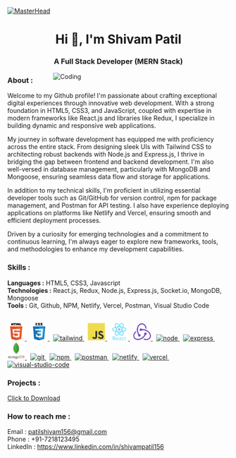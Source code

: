 [![MasterHead](https://pbs.twimg.com/media/DQlOsZyVAAAXfAx.jpg)](https://ShivamPatil1506.io)
<h1 align="center">Hi 👋, I'm Shivam Patil</h1>
<h3 align="center">A Full Stack Developer (MERN Stack)</h3>
<img align="right" alt="Coding" width="400" src="https://cdn.sanity.io/images/ordgikwe/production/a830c5182852e35bcd0dc07b90122f07ecd15f48-700x525.gif?w=700&h=525&auto=format">

<h3 align="left">About :</h3>
<p align="left">Welcome to my Github profile! I'm passionate about crafting exceptional digital experiences through innovative web development. With a strong foundation in HTML5, CSS3, and JavaScript, coupled with expertise in modern frameworks like React.js and libraries like Redux, I specialize in building dynamic and responsive web applications.

My journey in software development has equipped me with proficiency across the entire stack. From designing sleek UIs with Tailwind CSS to architecting robust backends with Node.js and Express.js, I thrive in bridging the gap between frontend and backend development. I'm also well-versed in database management, particularly with MongoDB and Mongoose, ensuring seamless data flow and storage for applications.

In addition to my technical skills, I'm proficient in utilizing essential developer tools such as Git/GitHub for version control, npm for package management, and Postman for API testing. I also have experience deploying applications on platforms like Netlify and Vercel, ensuring smooth and efficient deployment processes.

Driven by a curiosity for emerging technologies and a commitment to continuous learning, I'm always eager to explore new frameworks, tools, and methodologies to enhance my development capabilities.</p>

<h3 align="left">Skills :</h3>
<b>Languages :</b> HTML5, CSS3, Javascript <br>
<b>Technologies :</b> React.js, Redux, Node.js, Express.js, Socket.io, MongoDB, Mongoose <br>
<b>Tools :</b> Git, Github, NPM, Netlify, Vercel, Postman, Visual Studio Code <br> <br>
<p align="left"> <a href="https://www.w3.org/html/" target="_blank" rel="noreferrer"> <img src="https://raw.githubusercontent.com/devicons/devicon/master/icons/html5/html5-original-wordmark.svg" alt="html5" width="40" height="40"/> </a> &nbsp; <a href="https://www.w3schools.com/css/" target="_blank" rel="noreferrer"> <img src="https://raw.githubusercontent.com/devicons/devicon/master/icons/css3/css3-original-wordmark.svg" alt="css3" width="40" height="40"/> </a> &nbsp; <a href="https://tailwindcss.com/" target="_blank" rel="noreferrer"> <img src="https://www.vectorlogo.zone/logos/tailwindcss/tailwindcss-icon.svg" alt="tailwind" width="40" height="40"/> </a> &nbsp; <a href="https://developer.mozilla.org/en-US/docs/Web/JavaScript" target="_blank" rel="noreferrer"> <img src="https://raw.githubusercontent.com/devicons/devicon/master/icons/javascript/javascript-original.svg" alt="javascript" width="40" height="40"/> </a> &nbsp; <a href="https://reactjs.org/" target="_blank" rel="noreferrer"> <img src="https://raw.githubusercontent.com/devicons/devicon/master/icons/react/react-original-wordmark.svg" alt="react" width="40" height="40"/> </a> &nbsp;  <a href="https://redux.js.org" target="_blank" rel="noreferrer"> <img src="https://raw.githubusercontent.com/devicons/devicon/master/icons/redux/redux-original.svg" alt="redux" width="40" height="40"/> </a> &nbsp; <a href="https://nodejs.org/en/" target="_blank" rel="noreferrer"> <img src="https://www.vectorlogo.zone/logos/nodejs/nodejs-icon.svg" alt="node" width="40" height="40"/> </a> &nbsp; <a href="https://expressjs.com/" target="_blank" rel="noreferrer"> <img src="https://www.vectorlogo.zone/logos/expressjs/expressjs-icon.svg" alt="express" width="40" height="40"/> </a> &nbsp; <a href="https://www.mongodb.com/" target="_blank" rel="noreferrer"> <img src="https://raw.githubusercontent.com/devicons/devicon/master/icons/mongodb/mongodb-original-wordmark.svg" alt="mongodb" width="40" height="40"/> </a> &nbsp; <a href="https://git-scm.com/" target="_blank" rel="noreferrer"> <img src="https://www.vectorlogo.zone/logos/git-scm/git-scm-icon.svg" alt="git" width="40" height="40"/> </a> &nbsp; <a href="https://www.npmjs.com/" target="_blank" rel="noreferrer"> <img src="https://www.vectorlogo.zone/logos/npmjs/npmjs-tile.svg" alt="npm" width="40" height="40"/> </a> &nbsp; <a href="https://www.postman.com/" target="_blank" rel="noreferrer"> <img src="https://www.vectorlogo.zone/logos/getpostman/getpostman-icon.svg" alt="postman" width="40" height="40"/> </a> &nbsp; <a href="https://app.netlify.com/" target="_blank" rel="noreferrer"> <img src="https://www.vectorlogo.zone/logos/netlify/netlify-icon.svg" alt="netlify" width="40" height="40"/> </a> &nbsp; <a href="https://vercel.com/" target="_blank" rel="noreferrer"> <img src="https://www.vectorlogo.zone/logos/vercel/vercel-icon.svg" alt="vercel" width="40" height="40"/> </a> &nbsp; <a href="https://code.visualstudio.com/" target="_blank" rel="noreferrer"> <img src="https://img.icons8.com/color/48/visual-studio-code-2019.png" alt="visual-studio-code" width="40" height="40"/> </a> </p>

<h3 align="left">Projects :</h3>
<a href="myFile.js" download>Click to Download</a>
<h3>How to reach me :</h3>
    Email : <a href="mailto:patilshivam156@gmail.com">patilshivam156@gmail.com</a> <br>
    Phone : +91-7218123495 <br>
    LinkedIn : <a href="https://linkedin.com/in/shivampatil156" target="blank">https://www.linkedin.com/in/shivampatil156</a>




